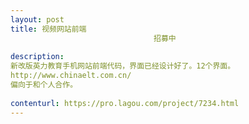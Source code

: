 ```yaml
---                
layout: post       
title: 视频网站前端
                                招募中
           
description: 
新改版英力教育手机网站前端代码，界面已经设计好了。12个界面。
http://www.chinaelt.com.cn/
偏向于和个人合作。
     
contenturl: https://pro.lagou.com/project/7234.html      
---                 
```

